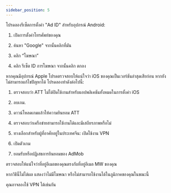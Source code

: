 ```yaml
---
sidebar_position: 5
---
```

โปรดลองรีเซ็ตการตั้งค่า "Ad ID" สำหรับอุปกรณ์ Android:

1) เปิดการตั้งค่าโทรศัพท์ของคุณ

2) ค้นหา "Google" จากนั้นคลิกที่มัน

3) คลิก “โฆษณา”

4) คลิก รีเซ็ต ID การโฆษณา จากนั้นคลิก ตกลง

หากคุณมีอุปกรณ์ Apple โปรดตรวจสอบให้แน่ใจว่า iOS ของคุณเป็นเวอร์ชันล่าสุดเสียก่อน หากยังไม่สามารถแก้ไขปัญหาได้ โปรดลองทำดังต่อไปนี้:
 

1) ตรวจสอบว่า ATT ไม่ได้ปิดใช้งานสำหรับแอปพลิเคชันทั้งหมดในการตั้งค่า iOS

2) ลบเกม.

3) ดาวน์โหลดเกมแล้วให้ความยินยอม ATT

4) ตรวจสอบว่าเครือข่ายสามารถใช้งานได้และมีเสถียรภาพหรือไม่

5) ทางเลือกสำหรับผู้ที่อาศัยอยู่ในประเทศจีน: เปิดใช้งาน VPN

6) เปิดตัวเกม

7) ยอมรับหรือปฏิเสธการยินยอมของ AdMob

ตรวจสอบให้แน่ใจว่าที่อยู่อีเมลของคุณตรงกับที่อยู่อีเมล MW ของคุณ

หากวิธีนี้ไม่ได้ผล แสดงว่าไม่มีโฆษณา หรือไม่สามารถใช้งานได้ในภูมิภาคของคุณในขณะนี้

คุณอาจลองใช้ VPN ได้เช่นกัน